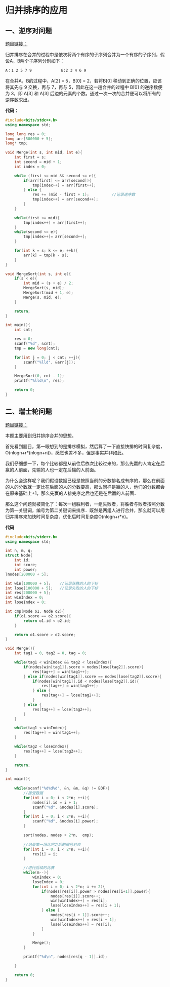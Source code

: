 # 归并排序的应用

## 一、逆序对问题

[题目链接：](https://www.luogu.org/problem/P1908)

归并排序在合并的过程中是依次将两个有序的子序列合并为一个有序的子序列，假设A，B两个子序列分别如下：

~~~html
A：1 2 5 7 9             B:2 3 4 6 9
~~~

在合并A，B的过程中，A[2] = 5，B[0] = 2，若将B[0] 移动到正确的位置，应该将其先与 9 交换，再与 7，再与 5，因此在这一趟合并的过程中 B[0] 的逆序数便为 3，即 A[3] 和 A[3] 后边的元素的个数。通过一次一次的合并便可以将所有的逆序数求出。

**代码：**

~~~c++
#include<bits/stdc++.h>
using namespace std;

long long res = 0;
long arr[500000 + 5];
long* tmp;

void Merge(int s, int mid, int e){
    int first = s;
    int second = mid + 1;
    int index = 0;

    while (first <= mid && second <= e){
        if(arr[first] <= arr[second]){
            tmp[index++] = arr[first++];
        } else {
            res += (mid - first + 1);          //记录逆序数
            tmp[index++] = arr[second++];
        }
    }

    while(first <= mid){
        tmp[index++] = arr[first++];
    }
    while(second <= e){
        tmp[index++]= arr[second++];
    }

    for(int k = s; k <= e; ++k){
        arr[k] = tmp[k - s];
    }
}

void MergeSort(int s, int e){
    if(s < e){
        int mid = (s + e) / 2;
        MergeSort(s, mid);
        MergeSort(mid + 1, e);
        Merge(s, mid, e);
    }

    return;
}

int main(){
    int cnt;

    res = 0;
    scanf("%d", &cnt);
    tmp = new long[cnt];

    for(int j = 0; j < cnt; ++j){
        scanf("%lld", &arr[j]);
    }

    MergeSort(0, cnt - 1);
    printf("%lld\n", res);

    return 0;
}
~~~

## 二、瑞士轮问题

[题目链接：](https://www.luogu.org/problem/P1309)

本题主要用到归并排序合并的思想。

首先看到题目，第一眼想到的是排序模拟，然后算了一下直接快排的时间复杂度，O(nlogn+r*(nlogn+n))，感觉也差不多，但是事实并非如此。

我们仔细想一下，每个比较都是从前往后依次比较过来的，那么先赢的人肯定在后赢的人前面，先输的人也一定在后输的人前面。

为什么会这样呢？我们假设数据已经是按照当前的分数排名成有序的，那么在前面的人的分数就一定比在后面的人的分数要高，那么同样是赢的人，他们的分数都会在原来基础上+1，那么先赢的人排完序之后也还是在后赢的人前面．

那么这个问题就被简化了：每次一组胜利者，一组失败者，将胜者与败者按照分数为第一关键词，编号为第二关键词来排序．既然是两组人进行合并，那么就可以用归并排序来加快时间复杂度．优化后时间复杂度O(nlogn+r*n)。

**代码**

~~~c++
#include<bits/stdc++.h>
using namespace std;

int n, m, q;
struct Node{
    int id;
    int score;
    int power;
}nodes[200000 + 5];

int win[100000 + 5];    //记录获胜的人的下标
int lose[100000 + 5];   //记录失败的人的下标
int res[200000 + 5];
int winIndex = 0;
int loseIndex = 0;

int cmp(Node o1, Node o2){
    if(o1.score == o2.score){
        return o1.id < o2.id;
    }

    return o1.score > o2.score;
}

void Merge(){
    int tag1 = 0, tag2 = 0, tag = 0;

    while(tag1 < winIndex && tag2 < loseIndex){
        if(nodes[win[tag1]].score > nodes[lose[tag2]].score){
            res[tag++] = win[tag1++];
        } else if(nodes[win[tag1]].score == nodes[lose[tag2]].score){
            if(nodes[win[tag1]].id < nodes[lose[tag2]].id){
                res[tag++] = win[tag1++];
            } else {
                res[tag++] = lose[tag2++];
            }
        } else {
            res[tag++] = lose[tag2++];
        }
    }

    while(tag1 < winIndex){
        res[tag++] = win[tag1++];
    }

    while(tag2 < loseIndex){
        res[tag++] = lose[tag2++];
    }

    return;
}

int main(){
    
    while(scanf("%d%d%d", &n, &m, &q) != EOF){
        //接受数据
        for(int i = 0; i < 2*n; ++i){
            nodes[i].id = i + 1;
            scanf("%d", &nodes[i].score);
        }
        for(int i = 0; i < 2*n; ++i){
            scanf("%d", &nodes[i].power);
        }

        sort(nodes, nodes + 2*n,  cmp);
        
        //记录第一场比完之后的编号对应
        for(int i = 0; i < 2*n; ++i){
            res[i] = i;
        }

        //进行后续的比赛
        while(m--){
            winIndex = 0;
            loseIndex = 0;
            for(int i = 0; i < 2*n; i += 2){
                if(nodes[res[i]].power > nodes[res[i+1]].power){
                    nodes[res[i]].score++;
                    win[winIndex++] = res[i];
                    lose[loseIndex++] = res[i + 1];
                } else {
                    nodes[res[i + 1]].score++;
                    win[winIndex++] = res[i + 1];
                    lose[loseIndex++] = res[i];
                }
            }

            Merge();
        }

        printf("%d\n", nodes[res[q - 1]].id);

    }

    return 0;
}
~~~

